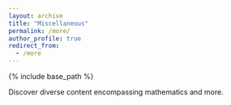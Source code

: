 ```yaml
---
layout: archive
title: "Miscellaneous"
permalink: /more/
author_profile: true
redirect_from:
  - /more
---
```


{% include base_path %}

Discover diverse content encompassing mathematics and more.
